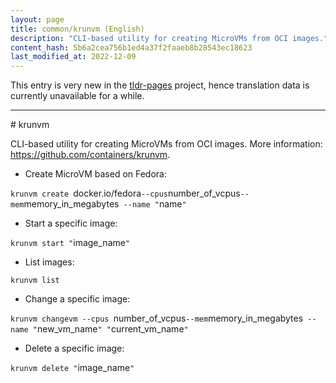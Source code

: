 ```yaml
---
layout: page
title: common/krunvm (English)
description: "CLI-based utility for creating MicroVMs from OCI images."
content_hash: 5b6a2cea756b1ed4a37f2faaeb8b28543ec18623
last_modified_at: 2022-12-09
---
```


This entry is very new in the [tldr-pages](https://github.com/tldr-pages/tldr) project, hence translation data is currently unavailable for a while.

<hr># krunvm

CLI-based utility for creating MicroVMs from OCI images.
More information: <https://github.com/containers/krunvm>.

- Create MicroVM based on Fedora:

`krunvm create `<span class="tldr-var badge badge-pill bg-dark-lm bg-white-dm text-white-lm text-dark-dm font-weight-bold">docker.io/fedora</span>` --cpus `<span class="tldr-var badge badge-pill bg-dark-lm bg-white-dm text-white-lm text-dark-dm font-weight-bold">number_of_vcpus</span>` --mem `<span class="tldr-var badge badge-pill bg-dark-lm bg-white-dm text-white-lm text-dark-dm font-weight-bold">memory_in_megabytes</span>` --name "`<span class="tldr-var badge badge-pill bg-dark-lm bg-white-dm text-white-lm text-dark-dm font-weight-bold">name</span>`"`

- Start a specific image:

`krunvm start "`<span class="tldr-var badge badge-pill bg-dark-lm bg-white-dm text-white-lm text-dark-dm font-weight-bold">image_name</span>`"`

- List images:

`krunvm list`

- Change a specific image:

`krunvm changevm --cpus `<span class="tldr-var badge badge-pill bg-dark-lm bg-white-dm text-white-lm text-dark-dm font-weight-bold">number_of_vcpus</span>` --mem `<span class="tldr-var badge badge-pill bg-dark-lm bg-white-dm text-white-lm text-dark-dm font-weight-bold">memory_in_megabytes</span>` --name "`<span class="tldr-var badge badge-pill bg-dark-lm bg-white-dm text-white-lm text-dark-dm font-weight-bold">new_vm_name</span>`" "`<span class="tldr-var badge badge-pill bg-dark-lm bg-white-dm text-white-lm text-dark-dm font-weight-bold">current_vm_name</span>`"`

- Delete a specific image:

`krunvm delete "`<span class="tldr-var badge badge-pill bg-dark-lm bg-white-dm text-white-lm text-dark-dm font-weight-bold">image_name</span>`"`
